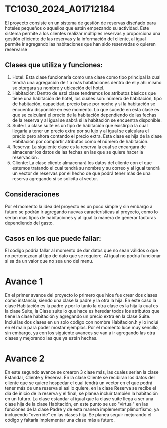 # TC1030_2024_A01712184
El proyecto consiste en un sistema de gestión de reservas diseñado para hoteles pequeños o aquellos que están empezando su actividad. Este sistema permite a los clientes realizar múltiples reservas y proporciona una gestión eficiente de las reservas y la información del cliente, al igual permite ir agregando las habitaciones que han sido reservadas o quieren reservarse
## Clases que utiliza y funciones:
1. Hotel: Esta clase funcionaría como una clase como tipo principal la cual tendrá una agregación de 1 a más habitaciones dentro de el y ahi mismo se otorgara su nombre y ubicación del hotel.
2. Habitación: Dentro de está clase tendremos los atributos básicos que tiene una habitación de hotel, los cuales son: número de habitación, tipo de habitación, capacidad, precio base por noche y si la habitación se encuentra disponible en ese momento. Lo que sucede en esta clase es que se calculará el precio de la habitación dependiendo de las fechas de la reserva y al igual se sabrá si la habitación se encuentra disponible.
3. Suite: La clase suite es un tipo de habitación que existirpia la cual llegaría a tener un precio extra por su lujo y al igual se calculara el precio pero ahora contando el precio extra. Esta clase es hija de la clase Habitación por compartir atributos como el número de habitación.
4. Reserva: La siguiente clase es la reserva la cual se encargara de almacenar los datos de las fechas en las que se quiere hacer la reservación .
5. Cliente: La clase cliente almacenará los datos del cliente con el que estemos tratando el cual tendrá su nombre y su correo y al igual tendrá un vector de reservas por el hecho de que podrá tener más de una reserva agregando si se solicita al vector.
## Consideraciones
Por el momento la idea del proyecto es un poco simple y sin embargo a futuro se podrán ir agregando nuevas características al proyecto, como lo serían más tipos de habitaciones y al igual la manera de generar facturas dependiendo del gasto.
## Casos en los que puede fallar:
El código podria fallar al momento de dar datos que no sean válidos o que no pertenezcan al tipo de dato que se requiere.
Al igual no podria funcionar si sa da un valor que no sea uno del menu.
# Avance 1
En el primer avance del proyecto lo primero que hice fue crear dos clases como instancia, siendo una clase la padre y la otra la hija.
En este caso la clase Habitación es la padre y por lo tanto la otra clase es la hija la cual es la clase Suite, la Clase suite lo que hace es heredar todos los atributos que tiene la clase habitación y agregando un precio extra en la clase Suite.
Inclui las dos clases en un solo código con nombre Habitacion.h y lo inclui en el main para poder mostar ejemplos.
Por el momento luce muy sencillo, sin embargo, ya con los siguiente avances se van a ir agregando las otra clases y mejorando las que ya están hechas.
# Avance 2
En este segundo avance se crearon 3 clase más, las cuales serian la clase Estandar, Cliente y Reserva.
En la clase Cliente se recibiran los datos del cliente que se quiere hospedar el cual tendrá un vector en el que podrá tener más de una reserva si asi lo quiere, en la clase Reserva se recibe el dia de inicio de la reserva y el final, se planea incluir también la habitación en un futuro.
La clase estandar al igual que la clase suite llega a ser una clase hija de la clase Habitación, en este punto se uso "virtual" en las funciones de la clase Padre y de esta manera implementar plimorfismo, ya incluyendo "override" en las clases hija.
Se planea seguir mejorando el código y faltaría implementar una clase más a futuro.
